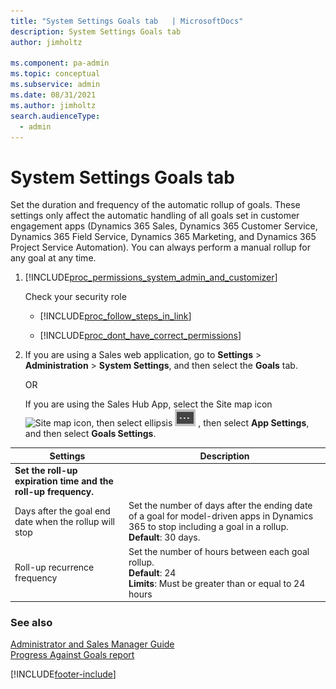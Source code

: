 ```yaml
---
title: "System Settings Goals tab   | MicrosoftDocs"
description: System Settings Goals tab 
author: jimholtz

ms.component: pa-admin
ms.topic: conceptual
ms.subservice: admin
ms.date: 08/31/2021
ms.author: jimholtz
search.audienceType: 
  - admin
---
```

# System Settings Goals tab

Set the duration and frequency of the automatic rollup of goals. These settings only affect the automatic handling of all goals set in customer engagement apps (Dynamics 365 Sales, Dynamics 365 Customer Service, Dynamics 365 Field Service, Dynamics 365 Marketing, and Dynamics 365 Project Service Automation). You can always perform a manual rollup for any goal at any time.  

<!-- legacy procedure -->
  
1. [!INCLUDE[proc_permissions_system_admin_and_customizer](../includes/proc-permissions-system-admin-and-customizer.md)]  
  
    Check your security role  
  
   - [!INCLUDE[proc_follow_steps_in_link](../includes/proc-follow-steps-in-link.md)]  
  
   - [!INCLUDE[proc_dont_have_correct_permissions](../includes/proc-dont-have-correct-permissions.md)]  
  
2. If you are using a Sales web application, go to **Settings** > **Administration** > **System Settings**, and then select the **Goals** tab.

   OR 

   If you are using the Sales Hub App, select the Site map icon ![Site map icon](media/site-map-icon.png "Site map icon"), then select ellipsis ![Ellipsis to open more options](media/ellipsis-more-options.png "Ellipsis to open more options") , then select **App Settings**, and then select **Goals Settings**.
  
  
|    Settings    |   Description     |
|-------------------|-----------------|
| **Set the roll-up expiration time and the roll-up frequency.** |  |
|     Days after the goal end date when the rollup will stop     | Set the number of days after the ending date of a goal for model-driven apps in Dynamics 365 to stop including a goal in a rollup. <br>**Default**: 30 days.|
|   Roll-up recurrence frequency    |   Set the number of hours between each goal rollup. <br>**Default**: 24 <br>**Limits**: Must be greater than or equal to 24 hours                                                    |
  
### See also  
 [Administrator and Sales Manager Guide](/dynamics365/sales-enterprise/admin-guide)  
 [Progress Against Goals report](/dynamics365/customerengagement/on-premises/basics/sales-insights-reports#progress-against-goals-report)


[!INCLUDE[footer-include](../includes/footer-banner.md)]
